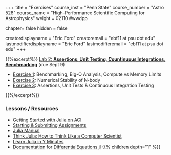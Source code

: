 +++
title = "Exercises"
course_inst = "Penn State"
course_number = "Astro 528"
course_name = "High-Performance Scientific Computing for Astrophysics"
weight = 02110  #wwdpp

chapter= false
hidden = false

creatordisplayname = "Eric Ford"
creatoremail = "ebf11 at psu dot edu"
lastmodifierdisplayname = "Eric Ford"
lastmodifieremail = "ebf11 at psu dot edu"
+++

{{%excerpt%}}
[Lab 2: **Assertions, Unit Testing, Countinuous Integrations, Benchmarking**](https://github.com/PsuAstro528/lab2-start)
(due Sept 9) <br>
- [Exercise 1](https://psuastro528.github.io/lab2-start/ex1.html): Benchmarking, Big-O Analysis, Compute vs Memory Limits
- [Exercise 2](https://psuastro528.github.io/lab2-start/ex2.html): Numerical Stability of N-body
- [Exercise 3](https://psuastro528.github.io/lab2-start/ex3.html): Assertions, Unit Tests & Continuous Integration Testing

{{%/excerpt%}}

### Lessons / Resources
- [Getting Started with Julia on ACI](/tips/aci)
- [Starting & Submitting Assignments](/tips/submitting)
- [Julia Manual](http://docs.julialang.org/en/v1/)
- [Think Julia: How to Think Like a Computer Scientist](https://benlauwens.github.io/ThinkJulia.jl/latest/book.html)
- [Learn Julia in Y Minutes](https://learnxinyminutes.com/docs/julia/)
- [Documentation](http://docs.juliadiffeq.org/stable/) for [DifferentialEquations.jl](https://github.com/JuliaDiffEq/DifferentialEquations.jl)
{{% children depth="1" %}}
